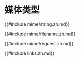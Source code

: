 # 媒体类型

{{#include mime/string.zh.md}}

{{#include mime/filename.zh.md}}

{{#include mime/request.zh.md}}

{{#include links.zh.md}}
